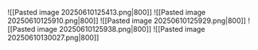 ![[Pasted image 20250610125413.png|800]]
![[Pasted image 20250610125910.png|800]]
![[Pasted image 20250610125929.png|800]]
![[Pasted image 20250610125938.png|800]]
![[Pasted image 20250610130027.png|800]]
